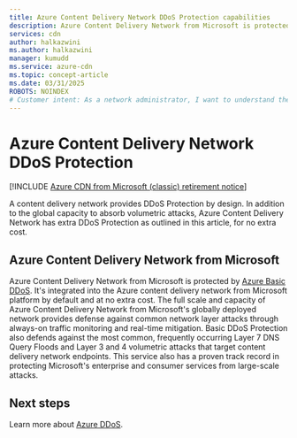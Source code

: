 ```yaml
---
title: Azure Content Delivery Network DDoS Protection capabilities
description: Azure Content Delivery Network from Microsoft is protected by DDoS Protection Basic for no extra cost
services: cdn
author: halkazwini
ms.author: halkazwini
manager: kumudd
ms.service: azure-cdn
ms.topic: concept-article
ms.date: 03/31/2025
ROBOTS: NOINDEX
# Customer intent: As a network administrator, I want to understand the DDoS protection capabilities of the content delivery network, so that I can ensure my applications are secure against volumetric attacks without incurring additional costs.
---
```


# Azure Content Delivery Network DDoS Protection

[!INCLUDE [Azure CDN from Microsoft (classic) retirement notice](../../includes/cdn-classic-retirement.md)]

A content delivery network provides DDoS Protection by design. In addition to the global capacity to absorb volumetric attacks, Azure Content Delivery Network has extra DDoS Protection as outlined in this article, for no extra cost.

<a name='azure-cdn-from-microsoft'></a>

## Azure Content Delivery Network from Microsoft

Azure Content Delivery Network from Microsoft is protected by [Azure Basic DDoS](../ddos-protection/ddos-protection-overview.md). It's integrated into the Azure content delivery network from Microsoft platform by default and at no extra cost. The full scale and capacity of Azure Content Delivery Network from Microsoft's globally deployed network provides defense against common network layer attacks through always-on traffic monitoring and real-time mitigation. Basic DDoS Protection also defends against the most common, frequently occurring Layer 7 DNS Query Floods and Layer 3 and 4 volumetric attacks that target content delivery network endpoints. This service also has a proven track record in protecting Microsoft's enterprise and consumer services from large-scale attacks.

## Next steps

Learn more about [Azure DDoS](../ddos-protection/ddos-protection-overview.md).
